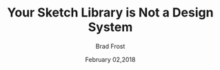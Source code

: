 ---
date: February 02,2018
title: Your Sketch Library is Not a Design System
author: Brad Frost
link: http://bradfrost.com/blog/post/your-sketch-library-is-not-a-design-system/
description: You can’t build working software out of screenshots and Sketch files. At the heart of any great design system is a reusable set of UI components that product teams can reach for to build actual software. 
tags:
- sketch

# ================================
# ARTICLE TAGS AVAILABLE
# ================================
# - animation
# - code
# - contribution
# - design-tokens
# - figma
# - leadership
# - patterns
# - process
# - sketch
# ================================
---